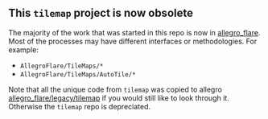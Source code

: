 ## This `tilemap` project is now obsolete

The majority of the work that was started in this repo is now in [allegro_flare](https://github.com/MarkOates/allegro_flare). Most of the processes may have different interfaces or methodologies. For example:

- `AllegroFlare/TileMaps/*`
- `AllegroFlare/TileMaps/AutoTile/*`

Note that all the unique code from `tilemap` was copied to allegro [allegro_flare/legacy/tilemap](https://github.com/allegroflare/allegro_flare/tree/master/legacy/tilemap) if you would still like to look through it.  Otherwise the `tilemap` repo is depreciated.
